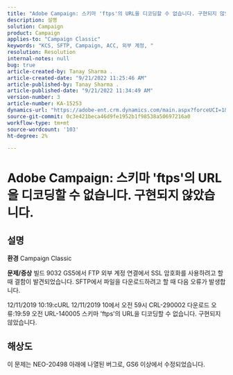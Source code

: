 ```yaml
---
title: "Adobe Campaign: 스키마 'ftps'의 URL을 디코딩할 수 없습니다. 구현되지 않았습니다."
description: 설명
solution: Campaign
product: Campaign
applies-to: "Campaign Classic"
keywords: "KCS, SFTP, Campaign, ACC, 외부 계정, "
resolution: Resolution
internal-notes: null
bug: true
article-created-by: Tanay Sharma .
article-created-date: "9/21/2022 11:25:46 AM"
article-published-by: Tanay Sharma .
article-published-date: "9/21/2022 11:34:49 AM"
version-number: 3
article-number: KA-15253
dynamics-url: "https://adobe-ent.crm.dynamics.com/main.aspx?forceUCI=1&pagetype=entityrecord&etn=knowledgearticle&id=6ac94522-a039-ed11-9db1-002248086735"
source-git-commit: 0c3e421beca46d9fe1952b1f98538a50697216a0
workflow-type: tm+mt
source-wordcount: '103'
ht-degree: 2%

---
```


# Adobe Campaign: 스키마 &#39;ftps&#39;의 URL을 디코딩할 수 없습니다. 구현되지 않았습니다.

## 설명

<b>환경</b>
Campaign Classic


<b>문제/증상</b>
빌드 9032 GS5에서 FTP 외부 계정 연결에서 SSL 암호화를 사용하려고 할 때 결함이 발견되었습니다. SFTP에서 파일을 다운로드하려고 할 때 다음 오류가 발생합니다.

12/11/2019 10:19:cURL 12/11/2019 10에서 오전 59시 CRL-290002 다운로드 오류:19:59 오전 URL-140005 스키마 &#39;ftps&#39;의 URL을 디코딩할 수 없습니다. 구현되지 않았습니다.




## 해상도


이 문제는 NEO-20498 아래에 나열된 버그로, GS6 이상에서 수정되었습니다.
